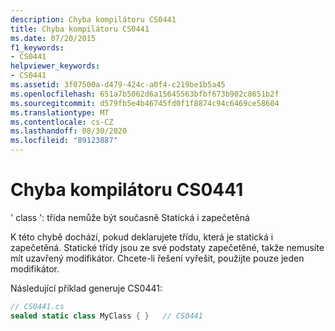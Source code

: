 ```yaml
---
description: Chyba kompilátoru CS0441
title: Chyba kompilátoru CS0441
ms.date: 07/20/2015
f1_keywords:
- CS0441
helpviewer_keywords:
- CS0441
ms.assetid: 3f07500a-d479-424c-a0f4-c219be1b5a45
ms.openlocfilehash: 651a7b5062d6a15645563bfbf673b902c8651b2f
ms.sourcegitcommit: d579fb5e4b46745fd0f1f8874c94c6469ce58604
ms.translationtype: MT
ms.contentlocale: cs-CZ
ms.lasthandoff: 08/30/2020
ms.locfileid: "89123887"
---
```

# <a name="compiler-error-cs0441"></a>Chyba kompilátoru CS0441
' class ': třída nemůže být současně Statická i zapečetěná  
  
 K této chybě dochází, pokud deklarujete třídu, která je statická i zapečetěná. Statické třídy jsou ze své podstaty zapečetěné, takže nemusíte mít uzavřený modifikátor. Chcete-li řešení vyřešit, použijte pouze jeden modifikátor.  
  
 Následující příklad generuje CS0441:  
  
```csharp  
// CS0441.cs  
sealed static class MyClass { }   // CS0441  
```
